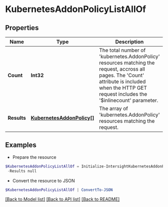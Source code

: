 # KubernetesAddonPolicyListAllOf
## Properties

Name | Type | Description | Notes
------------ | ------------- | ------------- | -------------
**Count** | **Int32** | The total number of &#39;kubernetes.AddonPolicy&#39; resources matching the request, accross all pages. The &#39;Count&#39; attribute is included when the HTTP GET request includes the &#39;$inlinecount&#39; parameter. | [optional] 
**Results** | [**KubernetesAddonPolicy[]**](KubernetesAddonPolicy.md) | The array of &#39;kubernetes.AddonPolicy&#39; resources matching the request. | [optional] 

## Examples

- Prepare the resource
```powershell
$KubernetesAddonPolicyListAllOf = Initialize-IntersightKubernetesAddonPolicyListAllOf  -Count null `
 -Results null
```

- Convert the resource to JSON
```powershell
$KubernetesAddonPolicyListAllOf | ConvertTo-JSON
```

[[Back to Model list]](../README.md#documentation-for-models) [[Back to API list]](../README.md#documentation-for-api-endpoints) [[Back to README]](../README.md)

